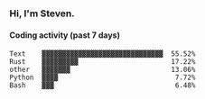 ### Hi, I'm Steven.

#### Coding activity (past 7 days)
```
Text    ▓▓▓▓▓▓▓▓▓▓▓▓▓▓▓▓▓▓▓▓▓▓▓▓▓▓▓▓▓▓  55.52%
Rust    ▓▓▓▓▓▓▓▓▓                       17.22%
other   ▓▓▓▓▓▓▓                         13.06%
Python  ▓▓▓▓                             7.72%
Bash    ▓▓▓                              6.48%
```
